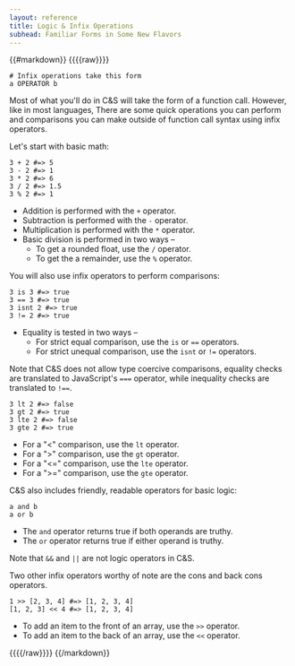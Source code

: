 ```yaml
---
layout: reference
title: Logic & Infix Operations
subhead: Familiar Forms in Some New Flavors
---
```


{{#markdown}}
{{{{raw}}}}

```
# Infix operations take this form
a OPERATOR b
```

Most of what you'll do in C&S will take the form of a function call. However, like in most languages, There are some quick operations you can perform and comparisons you can make outside of function call syntax using infix operators.

Let's start with basic math:

```
3 + 2 #=> 5
3 - 2 #=> 1
3 * 2 #=> 6
3 / 2 #=> 1.5
3 % 2 #=> 1
```

- Addition is performed with the `+` operator.
- Subtraction is performed with the `-` operator.
- Multiplication is performed with the `*` operator.
- Basic division is performed in two ways –
  - To get a rounded float, use the `/` operator.
  - To get the a remainder, use the `%` operator.

You will also use infix operators to perform comparisons:

```
3 is 3 #=> true
3 == 3 #=> true
3 isnt 2 #=> true
3 != 2 #=> true
```

- Equality is tested in two ways –
  - For strict equal comparison, use the `is` or `==` operators.
  - For strict unequal comparison, use the `isnt` or `!=` operators.

Note that C&S does not allow type coercive comparisons, equality checks are translated to JavaScript's `===` operator, while inequality checks are translated to `!==`.

```
3 lt 2 #=> false
3 gt 2 #=> true
3 lte 2 #=> false
3 gte 2 #=> true
```

- For a "<" comparison, use the `lt` operator.
- For a ">" comparison, use the `gt` operator.
- For a "<=" comparison, use the `lte` operator.
- For a ">=" comparison, use the `gte` operator.

C&S also includes friendly, readable operators for basic logic:

```
a and b
a or b
```

- The `and` operator returns true if both operands are truthy.
- The `or` operator returns true if either operand is truthy.

Note that `&&` and `||` are not logic operators in C&S.

Two other infix operators worthy of note are the cons and back cons operators.

```
1 >> [2, 3, 4] #=> [1, 2, 3, 4]
[1, 2, 3] << 4 #=> [1, 2, 3, 4]
```

- To add an item to the front of an array, use the `>>` operator.
- To add an item to the back of an array, use the `<<` operator.


{{{{/raw}}}}
{{/markdown}}
